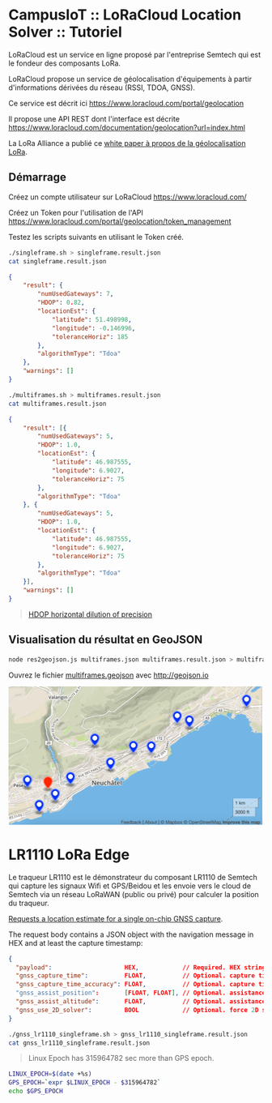 # CampusIoT :: LoRaCloud Location Solver :: Tutoriel

LoRaCloud est un service en ligne proposé par l'entreprise Semtech qui est le fondeur des composants LoRa.

LoRaCloud propose un service de géolocalisation d'équipements à partir d'informations dérivées du réseau (RSSI, TDOA, GNSS).

Ce service est décrit ici https://www.loracloud.com/portal/geolocation

Il propose une API REST dont l'interface est décrite https://www.loracloud.com/documentation/geolocation?url=index.html

La LoRa Alliance a publié ce [white paper à propos de la géolocalisation LoRa](https://lora-alliance.org/sites/default/files/2018-04/geolocation_whitepaper.pdf).

## Démarrage

Créez un compte utilisateur sur LoRaCloud https://www.loracloud.com/

Créez un Token pour l'utilisation de l'API https://www.loracloud.com/portal/geolocation/token_management

Testez les scripts suivants en utilisant le Token créé.

```bash
./singleframe.sh > singleframe.result.json
cat singleframe.result.json
```

```json
{
	"result": {
		"numUsedGateways": 7,
		"HDOP": 0.82,
		"locationEst": {
			"latitude": 51.498998,
			"longitude": -0.146996,
			"toleranceHoriz": 185
		},
		"algorithmType": "Tdoa"
	},
	"warnings": []
}
```

```bash
./multiframes.sh > multiframes.result.json
cat multiframes.result.json
```

```json
{
	"result": [{
		"numUsedGateways": 5,
		"HDOP": 1.0,
		"locationEst": {
			"latitude": 46.987555,
			"longitude": 6.9027,
			"toleranceHoriz": 75
		},
		"algorithmType": "Tdoa"
	}, {
		"numUsedGateways": 5,
		"HDOP": 1.0,
		"locationEst": {
			"latitude": 46.987555,
			"longitude": 6.9027,
			"toleranceHoriz": 75
		},
		"algorithmType": "Tdoa"
	}],
	"warnings": []
}
```
> [HDOP horizontal dilution of precision](https://en.wikipedia.org/wiki/Dilution_of_precision_(navigation))

## Visualisation du résultat en GeoJSON

```bash
node res2geojson.js multiframes.json multiframes.result.json > multiframes.geojson
```

Ouvrez le fichier [multiframes.geojson](./multiframes.geojson) avec http://geojson.io

![multiframes.result.png](multiframes.result.png)


# LR1110 LoRa Edge

Le traqueur LR1110 est le démonstrateur du composant LR1110 de Semtech qui capture les signaux Wifi et GPS/Beidou et les envoie vers le cloud de Semtech via un réseau LoRaWAN (public ou privé) pour calculer la position du traqueur.

[Requests a location estimate for a single on-chip GNSS capture](https://www.loracloud.com/documentation/geolocation?url=gnss.html#single-capture-http-request).

The request body contains a JSON object with the navigation message in HEX and at least the capture timestamp:
```json
{
  "payload":                    HEX,            // Required. HEX string with valid single capture payload
  "gnss_capture_time":          FLOAT,          // Optional. capture time estimate, GPST
  "gnss_capture_time_accuracy": FLOAT,          // Optional. capture time accuracy, seconds, default: 300
  "gnss_assist_position":       [FLOAT, FLOAT], // Optional. assistance position WGS84, (latitude, longitude) [deg]
  "gnss_assist_altitude":       FLOAT,          // Optional. assistance position WGS84, (latitude, longitude) [deg]
  "gnss_use_2D_solver":         BOOL            // Optional. force 2D solve, "gnss_assist_altitude" mandatory
}
```

```bash
./gnss_lr1110_singleframe.sh > gnss_lr1110_singleframe.result.json
cat gnss_lr1110_singleframe.result.json
```

> Linux Epoch has 315964782 sec more than GPS epoch.

```bash
LINUX_EPOCH=$(date +%s)
GPS_EPOCH=`expr $LINUX_EPOCH - $315964782`
echo $GPS_EPOCH
```
